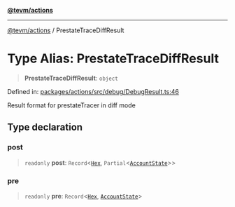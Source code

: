 [**@tevm/actions**](../README.md)

***

[@tevm/actions](../globals.md) / PrestateTraceDiffResult

# Type Alias: PrestateTraceDiffResult

> **PrestateTraceDiffResult**: `object`

Defined in: [packages/actions/src/debug/DebugResult.ts:46](https://github.com/evmts/tevm-monorepo/blob/main/packages/actions/src/debug/DebugResult.ts#L46)

Result format for prestateTracer in diff mode

## Type declaration

### post

> `readonly` **post**: `Record`\<[`Hex`](Hex.md), `Partial`\<[`AccountState`](AccountState.md)\>\>

### pre

> `readonly` **pre**: `Record`\<[`Hex`](Hex.md), [`AccountState`](AccountState.md)\>
